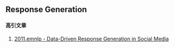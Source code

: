 ## Response Generation



#### 高引文章
1. [2011.emnlp - Data-Driven Response Generation in Social Media](https://www.microsoft.com/en-us/research/publication/data-driven-response-generation-in-social-media/)
